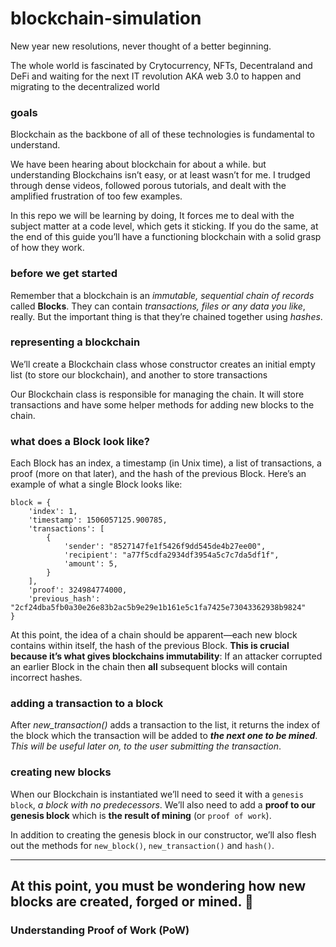 # blockchain-simulation

New year new resolutions, never thought of a better beginning.

The whole world is fascinated by Crytocurrency, NFTs, Decentraland and DeFi and waiting for the next IT revolution AKA web 3.0 to happen and migrating to the decentralized world

### goals 

Blockchain as the backbone of all of these technologies is fundamental to understand.

We have been hearing about blockchain for about a while. but understanding Blockchains isn’t easy, or at least wasn’t for me.
I trudged through dense videos, followed porous tutorials, and dealt with the amplified frustration of too few examples.

In this repo we will be learning by doing, It forces me to deal with the subject matter at a code level, which gets it sticking. If you do the same, at the end of this guide you’ll have a functioning blockchain with a solid grasp of how they work.

### before we get started

Remember that a blockchain is an *immutable, sequential chain of records* called **Blocks**. They can contain *transactions, files or any data you like*, really. But the important thing is that they’re chained together using *hashes*.


### representing a blockchain

We’ll create a Blockchain class whose constructor creates an initial empty list (to store our blockchain), and another to store transactions

Our Blockchain class is responsible for managing the chain. It will store transactions and have some helper methods for adding new blocks to the chain.

### what does a Block look like?

Each Block has an index, a timestamp (in Unix time), a list of transactions, a proof (more on that later), and the hash of the previous Block.
Here’s an example of what a single Block looks like:

```
block = {
    'index': 1,
    'timestamp': 1506057125.900785,
    'transactions': [
        {
            'sender': "8527147fe1f5426f9dd545de4b27ee00",
            'recipient': "a77f5cdfa2934df3954a5c7c7da5df1f",
            'amount': 5,
        }
    ],
    'proof': 324984774000,
    'previous_hash': "2cf24dba5fb0a30e26e83b2ac5b9e29e1b161e5c1fa7425e73043362938b9824"
}
```

At this point, the idea of a chain should be apparent—each new block contains within itself, the hash of the previous Block. **This is crucial because it’s what gives blockchains immutability**: If an attacker corrupted an earlier Block in the chain then **all** subsequent blocks will contain incorrect hashes.


### adding a transaction to a block

After *new_transaction()* adds a transaction to the list, it returns the index of the block which the transaction will be added to ***the next one to be mined***. *This will be useful later on, to the user submitting the transaction*.

### creating new blocks

When our Blockchain is instantiated we’ll need to seed it with a `genesis block`, *a block with no predecessors*. We’ll also need to add a **proof to our genesis block** which is **the result of mining** (or `proof of work`).

In addition to creating the genesis block in our constructor, we’ll also flesh out the methods for `new_block()`, `new_transaction()` and `hash()`.

---
At this point, you must be wondering how new blocks are created, forged or mined. :eyes:
---

### Understanding Proof of Work (PoW)